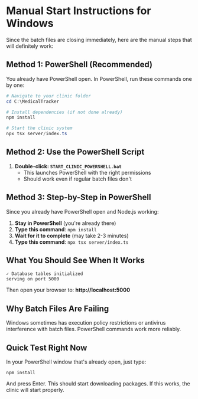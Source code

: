 # Manual Start Instructions for Windows

Since the batch files are closing immediately, here are the manual steps that will definitely work:

## Method 1: PowerShell (Recommended)

You already have PowerShell open. In PowerShell, run these commands one by one:

```powershell
# Navigate to your clinic folder
cd C:\MedicalTracker

# Install dependencies (if not done already)
npm install

# Start the clinic system
npx tsx server/index.ts
```

## Method 2: Use the PowerShell Script

1. **Double-click: `START_CLINIC_POWERSHELL.bat`**
   - This launches PowerShell with the right permissions
   - Should work even if regular batch files don't

## Method 3: Step-by-Step in PowerShell

Since you already have PowerShell open and Node.js working:

1. **Stay in PowerShell** (you're already there)
2. **Type this command**: `npm install`
3. **Wait for it to complete** (may take 2-3 minutes)
4. **Type this command**: `npx tsx server/index.ts`

## What You Should See When It Works

```
✓ Database tables initialized
serving on port 5000
```

Then open your browser to: **http://localhost:5000**

## Why Batch Files Are Failing

Windows sometimes has execution policy restrictions or antivirus interference with batch files. PowerShell commands work more reliably.

## Quick Test Right Now

In your PowerShell window that's already open, just type:

```
npm install
```

And press Enter. This should start downloading packages. If this works, the clinic will start properly.